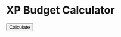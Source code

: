 <html>
<body>
<h1>XP Budget Calculator</h1>
<button type="button"
onclick="document.getElementById('demo').innerHTML = Date()">
Calculate</button>
</body>
</html>